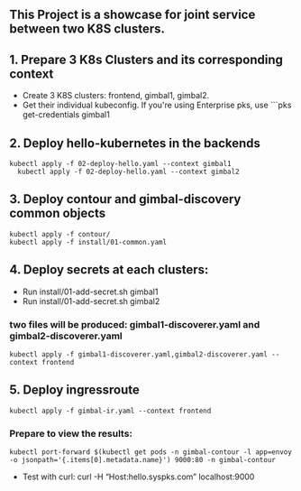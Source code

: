 ## This Project is a showcase for joint service between two K8S clusters.

## 1. Prepare 3 K8s Clusters and its corresponding context
* Create 3 K8S clusters: frontend, gimbal1, gimbal2. 
* Get their individual kubeconfig. If you're using Enterprise pks, use ```pks get-credentials gimbal1

## 2. Deploy hello-kubernetes in the backends
```
kubectl apply -f 02-deploy-hello.yaml --context gimbal1 
  kubectl apply -f 02-deploy-hello.yaml --context gimbal2
```
## 3. Deploy contour and gimbal-discovery common objects
```
kubectl apply -f contour/
kubectl apply -f install/01-common.yaml
```

## 4. Deploy secrets at each clusters:
* Run install/01-add-secret.sh gimbal1
* Run install/01-add-secret.sh gimbal2
### two files will be produced: gimbal1-discoverer.yaml and gimbal2-discoverer.yaml
```
kubectl apply -f gimbal1-discoverer.yaml,gimbal2-discoverer.yaml --context frontend
```
## 5. Deploy ingressroute
```
kubectl apply -f gimbal-ir.yaml --context frontend
```
### Prepare to view the results: 
```
kubectl port-forward $(kubectl get pods -n gimbal-contour -l app=envoy -o jsonpath='{.items[0].metadata.name}') 9000:80 -n gimbal-contour
```
* Test with curl: curl -H “Host:hello.syspks.com” localhost:9000
